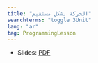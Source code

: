 ```yaml
---
title: "الحركة بشكل مستقيم"
searchterms: "toggle 3Unit"
lang: "ar"
tag: ProgrammingLesson
---
```

 <ul>
 <li class="ng-binding">Slides:
 <a href="ProgrammingLessons/MovingStraight-Arabic.pdf">PDF</a>
 </li>
 </ul>
